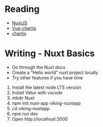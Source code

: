 # Reading

- [NuxtJS](https://nuxtjs.org/docs/get-started/installation)
- [Vue-chartjs](https://vue-chartjs.org/guide/)
- [chartjs](https://www.chartjs.org/docs/2.9.4/charts/)


# Writing - Nuxt Basics

- Go through the Nuxt docs
- Create a “Hello world” nuxt project locally
- Try other features if you have time

1. Install the latest node LTS version
2. Install Vetur with vscode
3. mkdir Nuxt
4. npm init nuxt-app viking-nuxtapp
5. cd viking-nuxtapp
6. npm run dev
7. Open http://localhost:3000
